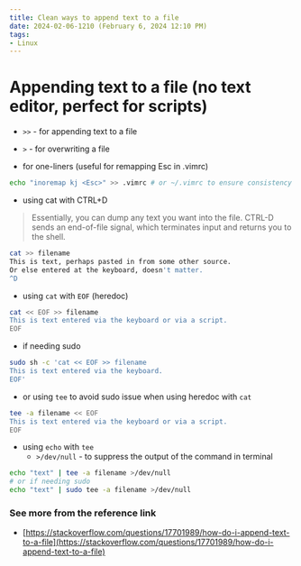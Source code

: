 ```yaml
---
title: Clean ways to append text to a file
date: 2024-02-06-1210 (February 6, 2024 12:10 PM)
tags:
- Linux
---
```


# Appending text to a file (no text editor, perfect for scripts)
- `>>` - for appending text to a file
- `>` - for overwriting a file

- for one-liners (useful for remapping Esc in .vimrc)
```bash
echo "inoremap kj <Esc>" >> .vimrc # or ~/.vimrc to ensure consistency
```

- using cat with CTRL+D
> Essentially, you can dump any text you want into the file. 
CTRL-D sends an end-of-file signal, which terminates input and returns you to the shell.
```bash
cat >> filename
This is text, perhaps pasted in from some other source.
Or else entered at the keyboard, doesn't matter. 
^D
```

- using `cat` with `EOF` (heredoc)
```bash
cat << EOF >> filename
This is text entered via the keyboard or via a script.
EOF
```
- if needing sudo
```bash
sudo sh -c 'cat << EOF >> filename
This is text entered via the keyboard.
EOF'
```
- or using `tee` to avoid sudo issue when using heredoc with `cat`
```bash
tee -a filename << EOF
This is text entered via the keyboard or via a script.
EOF
```

- using `echo` with `tee`
  - `>/dev/null` - to suppress the output of the command in terminal
```bash
echo "text" | tee -a filename >/dev/null
# or if needing sudo
echo "text" | sudo tee -a filename >/dev/null
```

### See more from the reference link
- [https://stackoverflow.com/questions/17701989/how-do-i-append-text-to-a-file](https://stackoverflow.com/questions/17701989/how-do-i-append-text-to-a-file)
